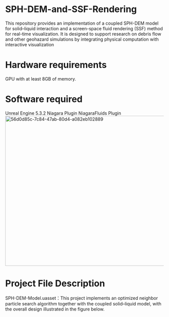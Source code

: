 # SPH-DEM-and-SSF-Rendering
This repository provides an implementation of a coupled SPH-DEM model for solid–liquid interaction and a screen-space fluid rendering (SSF) method for real-time visualization. It is designed to support research on debris flow and other geohazard simulations by integrating physical computation with interactive visualization

# Hardware requirements
GPU with at least 8GB of memory.

# Software required
Unreal Engine 5.3.2
Niagara Plugin
NiagaraFluids Plugin
<img width="798" height="477" alt="56d0d85c-7c84-47ab-80d4-a082eb102889" src="https://github.com/user-attachments/assets/255e6346-4d2b-4ebb-98aa-e02996ac13d2" />

# Project File Description
SPH-DEM-Model.uasset：This project implements an optimized neighbor particle search algorithm together with the coupled solid–liquid model, with the overall design illustrated in the figure below.


